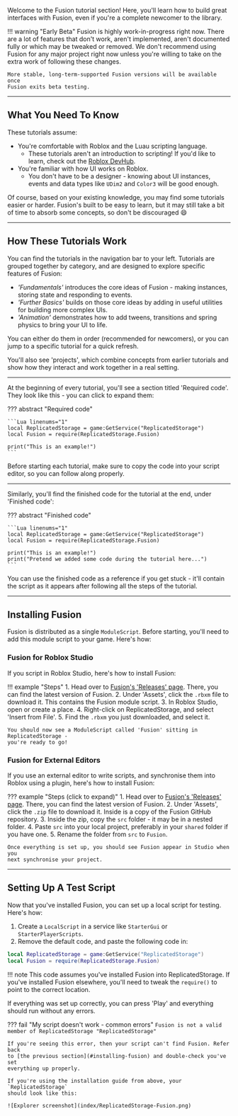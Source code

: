 Welcome to the Fusion tutorial section! Here, you'll learn how to build great
interfaces with Fusion, even if you're a complete newcomer to the library.

!!! warning "Early Beta"
	Fusion is highly work-in-progress right now. There are a lot of features
	that don't work, aren't implemented, aren't documented fully or which may
	be tweaked or removed. We don't recommend using Fusion for any major project
	right now unless you're willing to take on the extra work of following these
	changes.

	More stable, long-term-supported Fusion versions will be available once
	Fusion exits beta testing.

-----

## What You Need To Know

These tutorials assume:

- You're comfortable with Roblox and the Luau scripting language.
	- These tutorials aren't an introduction to scripting! If you'd like to
	  learn, check out the [Roblox DevHub](https://developer.roblox.com/).
- You're familiar with how UI works on Roblox.
    - You don't have to be a designer - knowing about UI instances, events
	and data types like `UDim2` and `Color3` will be good enough.

Of course, based on your existing knowledge, you may find some tutorials easier
or harder. Fusion's built to be easy to learn, but it may still take a bit of
time to absorb some concepts, so don't be discouraged :smile:

-----

## How These Tutorials Work

You can find the tutorials in the navigation bar to your left. Tutorials are
grouped together by category, and are designed to explore specific features of
Fusion:

- *'Fundamentals'* introduces the core ideas of Fusion - making instances, storing
state and responding to events.
- *'Further Basics'* builds on those core ideas by adding in useful utilities for
building more complex UIs.
- *'Animation'* demonstrates how to add tweens, transitions and spring physics to
bring your UI to life.

You can either do them in order (recommended for newcomers), or you can
jump to a specific tutorial for a quick refresh.

You'll also see 'projects', which combine concepts from earlier tutorials and
show how they interact and work together in a real setting.

-----

At the beginning of every tutorial, you'll see a section titled 'Required code'.
They look like this - you can click to expand them:

??? abstract "Required code"

	```Lua linenums="1"
	local ReplicatedStorage = game:GetService("ReplicatedStorage")
	local Fusion = require(ReplicatedStorage.Fusion)

	print("This is an example!")
	```

Before starting each tutorial, make sure to copy the code into your script
editor, so you can follow along properly.

-----

Similarly, you'll find the finished code for the tutorial at the end, under
'Finished code':

??? abstract "Finished code"

	```Lua linenums="1"
	local ReplicatedStorage = game:GetService("ReplicatedStorage")
	local Fusion = require(ReplicatedStorage.Fusion)

	print("This is an example!")
	print("Pretend we added some code during the tutorial here...")
	```

You can use the finished code as a reference if you get stuck - it'll contain
the script as it appears after following all the steps of the tutorial.

-----

## Installing Fusion

Fusion is distributed as a single `ModuleScript`. Before starting, you'll need
to add this module script to your game. Here's how:

### Fusion for Roblox Studio

If you script in Roblox Studio, here's how to install Fusion:

!!! example "Steps"
	1. Head over to [Fusion's 'Releases' page](https://github.com/Elttob/Fusion/releases).
	There, you can find the latest version of Fusion.
	2. Under 'Assets', click the `.rbxm` file to download it. This contains the
	Fusion module script.
	3. In Roblox Studio, open or create a place.
	4. Right-click on ReplicatedStorage, and select 'Insert from File'.
	5. Find the `.rbxm` you just downloaded, and select it.

	You should now see a ModuleScript called 'Fusion' sitting in ReplicatedStorage -
	you're ready to go!

### Fusion for External Editors

If you use an external editor to write scripts, and synchronise them into Roblox
using a plugin, here's how to install Fusion:

??? example "Steps (click to expand)"
	1. Head over to [Fusion's 'Releases' page](https://github.com/Elttob/Fusion/releases).
	There, you can find the latest version of Fusion.
	2. Under 'Assets', click the `.zip` file to download it. Inside is a copy
	of the Fusion GitHub repository.
	3. Inside the zip, copy the `src` folder - it may be in a nested folder.
	4. Paste `src` into your local project, preferably in your `shared` folder
	if you have one.
	5. Rename the folder from `src` to `Fusion`.

	Once everything is set up, you should see Fusion appear in Studio when you
	next synchronise your project.

-----

## Setting Up A Test Script

Now that you've installed Fusion, you can set up a local script for testing.
Here's how:

1. Create a `LocalScript` in a service like `StarterGui` or `StarterPlayerScripts`.
2. Remove the default code, and paste the following code in:

```Lua linenums="1"
local ReplicatedStorage = game:GetService("ReplicatedStorage")
local Fusion = require(ReplicatedStorage.Fusion)
```

!!! note
	This code assumes you've installed Fusion into ReplicatedStorage.
	If you've installed Fusion elsewhere, you'll need to tweak the `require()`
	to point to the correct location.

If everything was set up correctly, you can press 'Play' and everything should
run without any errors.

??? fail "My script doesn't work - common errors"
	```
	Fusion is not a valid member of ReplicatedStorage "ReplicatedStorage"
	```

	If you're seeing this error, then your script can't find Fusion. Refer back
	to [the previous section](#installing-fusion) and double-check you've set
	everything up properly.

	If you're using the installation guide from above, your `ReplicatedStorage`
	should look like this:

	![Explorer screenshot](index/ReplicatedStorage-Fusion.png)

